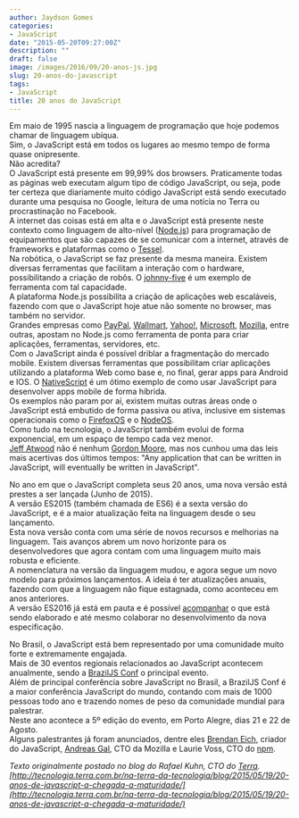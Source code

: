 ```yaml
---
author: Jaydson Gomes
categories:
- JavaScript
date: "2015-05-20T09:27:00Z"
description: ""
draft: false
image: /images/2016/09/20-anos-js.jpg
slug: 20-anos-do-javascript
tags:
- JavaScript
title: 20 anos do JavaScript
---
```


Em maio de 1995 nascia a linguagem de programação que hoje podemos chamar de linguagem ubíqua.  
Sim, o JavaScript está em todos os lugares ao mesmo tempo de forma quase onipresente.  
Não acredita?  
O JavaScript está presente em 99,99% dos browsers. Praticamente todas as páginas web executam algum tipo de código JavaScript, ou seja, pode ter certeza que diariamente muito código JavaScript está sendo executado durante uma pesquisa no Google, leitura de uma notícia no Terra ou procrastinação no Facebook.  
A internet das coisas está em alta e o JavaScript está presente neste contexto como linguagem de alto-nível ([Node.js](nodejs.org)) para programação de equipamentos que são capazes de se comunicar com a internet, através de frameworks e plataformas como o [Tessel](https://tessel.io/).  
Na robótica, o JavaScript se faz presente da mesma maneira. Existem diversas ferramentas que facilitam a interação com o hardware, possibilitando a criação de robôs. O [johnny-five](https://github.com/rwaldron/johnny-five) é um exemplo de ferramenta com tal capacidade.  
A plataforma Node.js possibilita a criação de aplicações web escaláveis, fazendo com que o JavaScript hoje atue não somente no browser, mas também no servidor.  
Grandes empresas como [PayPal](https://www.paypal-engineering.com/2013/11/22/node-js-at-paypal/), [Wallmart](https://www.joyent.com/developers/videos/node-js-at-walmart-introduction), [Yahoo!](https://developer.yahoo.com/cocktails/mojito/docs/intro/mojito_quicktour.html), [Microsoft](http://blogs.windows.com/buildingapps/2015/05/12/bringing-node-js-to-windows-10-iot-core/), [Mozilla](https://hacks.mozilla.org/category/node-js/), entre outras, apostam no Node.js como ferramenta de ponta para criar aplicações, ferramentas, servidores, etc.  
Com o JavaScript ainda é possível driblar a fragmentação do mercado mobile. Existem diversas ferramentas que possibilitam criar aplicações utilizando a plataforma Web como base e, no final, gerar apps para Android e IOS. O [NativeScript](https://www.nativescript.org/) é um ótimo exemplo de como usar JavaScript para desenvolver apps mobile de forma híbrida.  
Os exemplos não param por aí, existem muitas outras áreas onde o JavaScript está embutido de forma passiva ou ativa, inclusive em sistemas operacionais como o [FirefoxOS](https://www.mozilla.org/en-US/firefox/os/2.0/) e o [NodeOS](https://node-os.com/).  
Como tudo na tecnologia, o JavaScript também evolui de forma exponencial, em um espaço de tempo cada vez menor.  
[Jeff Atwood](http://blog.codinghorror.com/the-principle-of-least-power/) não é nenhum [Gordon Moore](http://pt.wikipedia.org/wiki/Lei_de_Moore), mas nos cunhou uma das leis mais acertivas dos últimos tempos: "Any application that can be written in JavaScript, will eventually be written in JavaScript".  

No ano em que o JavaScript completa seus 20 anos, uma nova versão está prestes a ser lançada (Junho de 2015).  
A versão ES2015 (também chamada de ES6) é a sexta versão do JavaScript, e é a maior atualização feita na linguagem desde o seu lançamento.  
Esta nova versão conta com uma série de novos recursos e melhorias na linguagem. Tais avanços abrem um novo horizonte para os desenvolvedores que agora contam com uma linguagem muito mais robusta e eficiente.  
A nomenclatura na versão da linguagem mudou, e agora segue um novo modelo para próximos lançamentos. A ideia é ter atualizações anuais, fazendo com que a linguagem não fique estagnada, como aconteceu em anos anteriores.  
A versão ES2016 já está em pauta e é possível [acompanhar](https://esdiscuss.org/) o que está sendo elaborado e até mesmo colaborar no desenvolvimento da nova especificação.  

No Brasil, o JavaScript está bem representado por uma comunidade muito forte e extremamente engajada.  
Mais de 30 eventos regionais relacionados ao JavaScript acontecem anualmente, sendo a [BrazilJS Conf](http://braziljs.com.br/) o principal evento.  
Além de principal conferência sobre JavaScript no Brasil, a BrazilJS Conf é a maior conferência JavaScript do mundo, contando com mais de 1000 pessoas todo ano e trazendo nomes de peso da comunidade mundial para palestrar.  
Neste ano acontece a 5º edição do evento, em Porto Alegre, dias 21 e 22 de Agosto.  
Alguns palestrantes já foram anunciados, dentre eles [Brendan Eich](http://en.wikipedia.org/wiki/Brendan_Eich), criador do JavaScript, [Andreas Gal](http://andreasgal.com/), CTO da Mozilla e Laurie Voss, CTO do [npm](https://www.npmjs.com/).  

_Texto originalmente postado no blog do Rafael Kuhn, CTO do [Terra](http://terra.com.br).  
[http://tecnologia.terra.com.br/na-terra-da-tecnologia/blog/2015/05/19/20-anos-de-javascript-a-chegada-a-maturidade/](http://tecnologia.terra.com.br/na-terra-da-tecnologia/blog/2015/05/19/20-anos-de-javascript-a-chegada-a-maturidade/)_  


